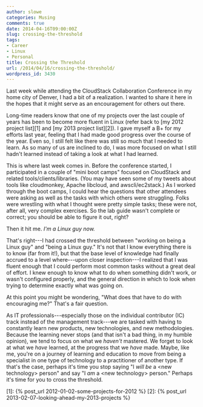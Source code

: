 ```yaml
---
author: slowe
categories: Musing
comments: true
date: 2014-04-16T09:00:00Z
slug: crossing-the-threshold
tags:
- Career
- Linux
- Personal
title: Crossing the Threshold
url: /2014/04/16/crossing-the-threshold/
wordpress_id: 3430
---
```


Last week while attending the CloudStack Collaboration Conference in my home city of Denver, I had a bit of a realization. I wanted to share it here in the hopes that it might serve as an encouragement for others out there.

Long-time readers know that one of my projects over the last couple of years has been to become more fluent in Linux (refer back to [my 2012 project list][1] and [my 2013 project list][2]). I gave myself a B+ for my efforts last year, feeling that I had made good progress over the course of the year. Even so, I still felt like there was still so much that I needed to learn. As so many of us are inclined to do, I was more focused on what I still hadn't learned instead of taking a look at what I had learned.

This is where last week comes in. Before the conference started, I participated in a couple of "mini boot camps" focused on CloudStack and related tools/clients/libraries. (You may have seen some of my tweets about tools like cloudmonkey, Apache libcloud, and awscli/ec2stack.) As I worked through the boot camps, I could hear the questions that other attendees were asking as well as the tasks with which others were struggling. Folks were wrestling with what I thought were pretty simple tasks; these were not, after all, very complex exercises. So the lab guide wasn't complete or correct; you should be able to figure it out, right?

Then it hit me. _I'm a Linux guy now._

That's right---I had crossed the threshold between "working on being a Linux guy" and "being a Linux guy." It's not that I know everything there is to know (far from it!), but that the base level of knowledge had finally accrued to a level where---upon closer inspection---I realized that I was fluent enough that I could perform most common tasks without a great deal of effort. I knew enough to know what to do when something didn't work, or wasn't configured properly, and the general direction in which to look when trying to determine exactly what was going on.

At this point you might be wondering, "What does that have to do with encouraging me?" That's a fair question.

As IT professionals---especially those on the individual contributor (IC) track instead of the management track---we are tasked with having to constantly learn new products, new technologies, and new methodologies. Because the learning never stops (and that isn't a bad thing, in my humble opinion), we tend to focus on what we _haven't_ mastered. We forget to look at what we _have_ learned, at the progress that we _have_ made. Maybe, like me, you're on a journey of learning and education to move from being a specialist in one type of technology to a practitioner of another type. If that's the case, perhaps it's time you stop saying "I _will be_ a &lt;new technology&gt; person" and say "I _am_ a &lt;new technology&gt; person." Perhaps it's time for you to cross the threshold.

[1]: {% post_url 2012-01-02-some-projects-for-2012 %}
[2]: {% post_url 2013-02-07-looking-ahead-my-2013-projects %}
